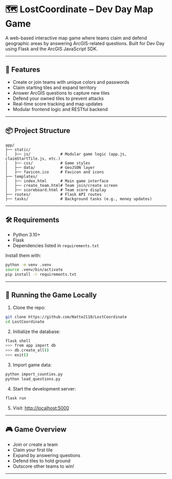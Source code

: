 # 🗺️ LostCoordinate – Dev Day Map Game

A web-based interactive map game where teams claim and defend geographic areas by answering ArcGIS-related questions. Built for Dev Day using Flask and the ArcGIS JavaScript SDK.

---

## 🚀 Features

- Create or join teams with unique colors and passwords
- Claim starting tiles and expand territory
- Answer ArcGIS questions to capture new tiles
- Defend your owned tiles to prevent attacks
- Real-time score tracking and map updates
- Modular frontend logic and RESTful backend

---

## 📦 Project Structure

```text
app/
├── static/
│   ├── js/             # Modular game logic (app.js, claimStartTile.js, etc.)
│   ├── css/            # Game styles
│   ├── data/           # GeoJSON layer
│   ├── favicon.ico     # Favicon and icons
├── templates/
│   ├── index.html      # Main game interface
│   ├── create_team.html# Team join/create screen
│   ├── scoreboard.html # Team score display
├── routes/             # Flask API routes
├── tasks/              # Background tasks (e.g., money updates)
```

---

## 🛠️ Requirements

- Python 3.10+
- Flask
- Dependencies listed in `requirements.txt`

Install them with:

```bash
python -m venv .venv
source .venv/bin/activate
pip install -r requirements.txt
```

---

## 🧪 Running the Game Locally

1. Clone the repo:

```bash
git clone https://github.com/Natte2110/LostCoordinate
cd LostCoordinate
```

2. Initialize the database:

```bash
flask shell
>>> from app import db
>>> db.create_all()
>>> exit()
```

3. Import game data:

```bash
python import_counties.py
python load_questions.py
```

4. Start the development server:

```bash
flask run
```

5. Visit: [http://localhost:5000](http://localhost:5000)

---

## 🎮 Game Overview

- Join or create a team
- Claim your first tile
- Expand by answering questions
- Defend tiles to hold ground
- Outscore other teams to win!

---
